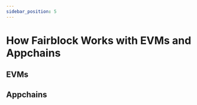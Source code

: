 ```yaml
---
sidebar_position: 5
---
```


# How Fairblock Works with EVMs and Appchains

<!-- Details:
- Fairblock works with EVMs and Appchains. The main difference is that Appchains integrate with a typical module provided by Fairblock technologies, whereas EVM apps rely on precompiles integrated into the EVM itself.
- Outline key steps with Appchains (where encrypted txs are stored, etc.)
- Outline key steps with EVM Apps (communicating with immutable contract that exposes precompile functions) -->

## EVMs

<!-- EVM Chains:

How to integrate:
- custom precompile
- fairyport relayer

- on EVM, pep module doesn't exist anymore
- all we need on EVM is a way to decrypt transactions in a gas efficient manner.

Precompile
- custom logic for functions that are too expensive to be implemented in EVM op-code
- charge custom gas per function call

custom precompile: decrypt(c, pk) = m stored in a contract 0x000000000D, call{0x0000000D, data}

Solidity smart contract can now:
1. emit events for custom id request
2. store the received custom id
3. store the encrypted transactions
4. condition verification to request for decryption key
5. use decryption key (decrypt(c, pk) on all your encrypted transactions)
6. execute whatever logic you want now.

Ex.
Encrypt(Uniswap swap, oracle_price) = c

Store c inside a smart contract.
Smart contract verify(price) -> bool,
when true, emit RequestKeyEvent(oracle_price)

fairyport picks it up, tells fairyring to generate the decryption key, once generated sends back

contract:

Tx[] encrypted_tx;

call {
    call {0x0000000D, encrypted_tx[1], pk } = uniswap swap 1
    call {0x0000000D, encrypted_tx[2], pk } = uniswap swap 2
}



 -->


## Appchains

<!-- Cosmos Chains:

How to integrate:

1. pep module (required)
2. private gov module (optional)
3. wasm module (optional)
4. fairyport relayer (chain selects some addresses which can be relayers)

if 1 - 4 are present, then D chain can:
1. submit encrypted transactions
2. have decrypted transactions be executed in BeginBlock
3. request custom IDs and decryption keys via IBC
4. If private gov, private voting
5. If wasm, conditional decryption
6. fairyport will submit decryption keys per fairying block
7. fairyport will submit master public key updates from fairyring

Developer side:

1. frontend gets master public key from D-Chain
2. the user (or applicaiton on behalf of user) would select a decryption height (custom id)
3. the user would sign the transaction (tx)
4. SubmitEncryptedTransaction(Encrypt(tx, custom_id)) to pep module on D-Chain
5. Wait for decryption key
6. Decrypted and executed in begin block of D-Chain

 -->
